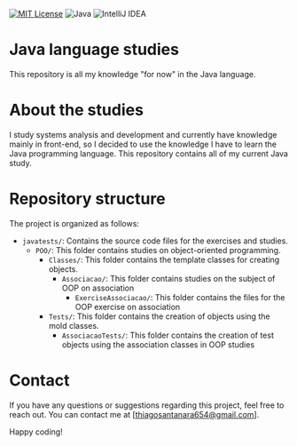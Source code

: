 [![MIT License](https://img.shields.io/badge/License-MIT-green.svg)](https://choosealicense.com/licenses/mit/)
![Java](https://img.shields.io/badge/java-%23ED8B00.svg?style=for-the-badge&logo=openjdk&logoColor=white)
![IntelliJ IDEA](https://img.shields.io/badge/IntelliJIDEA-000000.svg?style=for-the-badge&logo=intellij-idea&logoColor=white)
# Java language studies
This repository is all my knowledge "for now" in the Java language.
# About the studies
I study systems analysis and development and currently have knowledge mainly in front-end, so I decided to use the knowledge I have to learn the Java programming language. This repository contains all of my current Java study.
# Repository structure
The project is organized as follows:
* `javatests/`: Contains the source code files for the exercises and studies.
    * `POO/`: This folder contains studies on object-oriented programming.
      * `Classes/`: This folder contains the template classes for creating objects.
        * `Associacao/`: This folder contains studies on the subject of OOP on association
          * `ExerciseAssociacao/`: This folder contains the files for the OOP exercise on association
      * `Tests/`: This folder contains the creation of objects using the mold classes.
        * `AssociacaoTests/`: This folder contains the creation of test objects using the association classes in OOP studies

# Contact
If you have any questions or suggestions regarding this project, feel free to reach out. You can contact me at [thiagosantanara654@gmail.com].

Happy coding!




